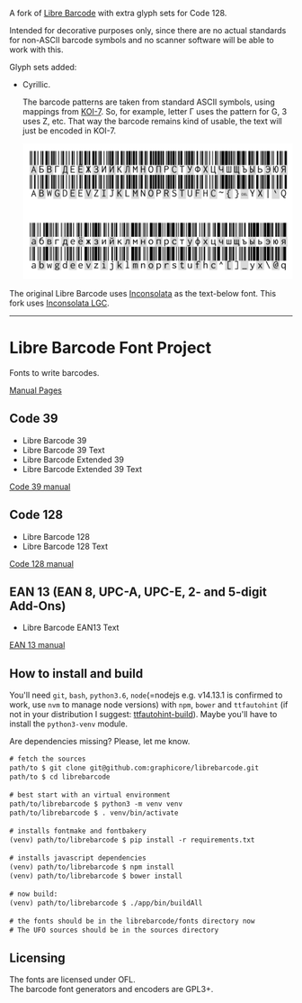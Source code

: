 A fork of [Libre Barcode](https://github.com/graphicore/librebarcode) with extra glyph sets for Code 128.

Intended for decorative purposes only, since there are no actual standards for non-ASCII barcode symbols and no scanner software will be able to work with this.

Glyph sets added:
- Cyrillic.

  The barcode patterns are taken from standard ASCII symbols, using mappings from [KOI-7](https://en.wikipedia.org/wiki/KOI-7). So, for example, letter Г uses the pattern for G, З uses Z, etc. That way the barcode remains kind of usable, the text will just be encoded in KOI-7.

  ![](documentation/librebarcode-extended-dem.png)

The original Libre Barcode uses [Inconsolata](https://levien.com/type/myfonts/inconsolata.html) as the text-below font. This fork uses [Inconsolata LGC](https://github.com/MihailJP/Inconsolata-LGC).

---

# Libre Barcode Font Project

Fonts to write barcodes.

[Manual Pages](https://graphicore.github.io/librebarcode/)

## Code 39

* Libre Barcode 39
* Libre Barcode 39 Text
* Libre Barcode Extended 39
* Libre Barcode Extended 39 Text

[Code 39 manual](https://graphicore.github.io/librebarcode/documentation/code39)

## Code 128

* Libre Barcode 128
* Libre Barcode 128 Text

[Code 128 manual](https://graphicore.github.io/librebarcode/documentation/code128)

## EAN 13 (EAN 8, UPC-A, UPC-E, 2- and 5-digit Add-Ons)

* Libre Barcode EAN13 Text

[EAN 13 manual](https://graphicore.github.io/librebarcode/documentation/ean13)


## How to install and build

You'll need `git`, `bash`, `python3.6`, `node`(=nodejs e.g. v14.13.1 is confirmed to work, use `nvm` to manage node versions) with `npm`, `bower` and `ttfautohint` (if not in your distribution I suggest: [ttfautohint-build](https://github.com/source-foundry/ttfautohint-build)). Maybe you'll have to install the `python3-venv` module.

Are dependencies missing? Please, let me know.


```
# fetch the sources
path/to $ git clone git@github.com:graphicore/librebarcode.git
path/to $ cd librebarcode

# best start with an virtual environment
path/to/librebarcode $ python3 -m venv venv
path/to/librebarcode $ . venv/bin/activate

# installs fontmake and fontbakery
(venv) path/to/librebarcode $ pip install -r requirements.txt

# installs javascript dependencies
(venv) path/to/librebarcode $ npm install
(venv) path/to/librebarcode $ bower install

# now build:
(venv) path/to/librebarcode $ ./app/bin/buildAll

# the fonts should be in the librebarcode/fonts directory now
# The UFO sources should be in the sources directory
```

## Licensing

The fonts are licensed under OFL.<br />
The barcode font generators and encoders are GPL3+.
